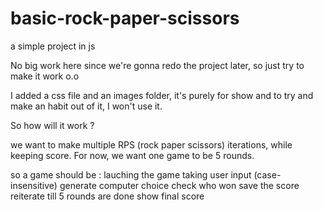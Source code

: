 # basic-rock-paper-scissors
a simple project in js

No big work here since we're gonna redo the project later, so just try to make it work o.o

I added a css file and an images folder, it's purely for show and to try and make an habit out of it, I won't use it.

So how will it work ?

we want to make multiple RPS (rock paper scissors) iterations, while keeping score. For now, we want one game to be 5 rounds.

so a game should be : 
lauching the game
taking user input (case-insensitive)
generate computer choice
check who won
save the score
reiterate till 5 rounds are done
show final score

